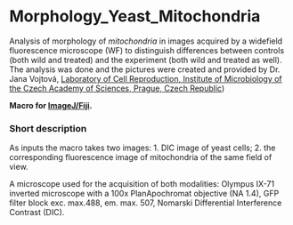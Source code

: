 # Morphology_Yeast_Mitochondria
Analysis of morphology of *mitochondria* in images acquired by a widefield fluorescence microscope (WF) to distinguish differences between controls (both wild and treated) and the experiment (both wild and treated as well). The analysis was done and the pictures were created and provided by Dr. Jana Vojtová, [Laboratory of Cell Reproduction, Institute of Microbiology of the Czech Academy of Sciences, Prague, Czech Republic](https://mbucas.cz/en/research/biology-of-the-cell-and-bioinformatics/laboratory-of-cell-reproduction/))

**Macro for [ImageJ/Fiji](https://fiji.sc/).**

### Short description

As inputs the macro takes two images: 1. DIC image of yeast cells; 2. the corresponding fluorescence image of mitochondria of the same field of view. 

A microscope used for the acquisition of both modalities: Olympus IX-71 inverted microscope with a 100x PlanApochromat objective (NA 1.4), GFP filter block exc. max.488, em. max. 507, Nomarski Differential Interference Contrast (DIC).
